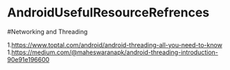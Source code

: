 # AndroidUsefulResourceRefrences

#Networking and Threading

1.https://www.toptal.com/android/android-threading-all-you-need-to-know
1.https://medium.com/@maheswaranapk/android-threading-introduction-90e91e196600
